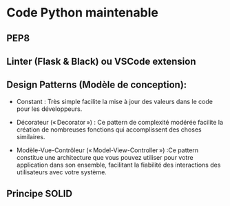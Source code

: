 # Code Python maintenable


## PEP8

## Linter (Flask & Black) ou VSCode extension

## Design Patterns (Modèle de conception):

- Constant : Très simple facilite la mise à jour des valeurs dans le code pour les développeurs.

- Décorateur (« Decorator ») : Ce pattern de complexité modérée facilite la création de nombreuses fonctions qui accomplissent des choses similaires.

- Modèle-Vue-Contrôleur (« Model-View-Controller ») :Ce pattern constitue une architecture que vous pouvez utiliser pour votre application dans son ensemble, facilitant la fiabilité des interactions des utilisateurs avec votre système.

## Principe SOLID
